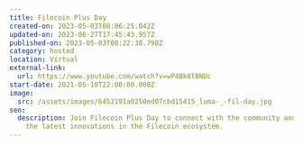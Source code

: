 ```yaml
---
title: Filecoin Plus Day
created-on: 2023-05-03T08:06:25.842Z
updated-on: 2023-06-27T17:45:43.957Z
published-on: 2023-05-03T08:22:38.798Z
category: hosted
location: Virtual
external-link:
  url: https://www.youtube.com/watch?v=wP4Bk8lBNUc
start-date: 2021-05-10T22:00:00.000Z
image:
  src: /assets/images/6452191a0250ed07cbd15415_luma-_-fil-day.jpg
seo:
  description: Join Filecoin Plus Day to connect with the community and explore
    the latest innovations in the Filecoin ecosystem.
---
```

